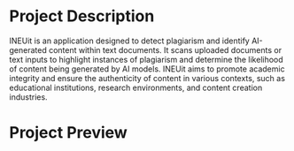 # Project Description
INEUit is an application designed to detect plagiarism and identify AI-generated content within text documents. 
It scans uploaded documents or text inputs to highlight instances of plagiarism and determine the likelihood of content being generated by AI models. 
INEUit aims to promote academic integrity and ensure the authenticity of content in various contexts, such as educational institutions, research environments, and content creation industries.

# Project Preview
